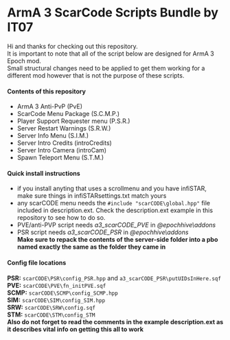 # ArmA 3 ScarCode Scripts Bundle by IT07
Hi and thanks for checking out this repository.<br />
It is important to note that all of the script below are designed for ArmA 3 Epoch mod.<br />
Small structural changes need to be applied to get them working for a different mod however that is not the purpose of these scripts.<br />

#### Contents of this repository
- ArmA 3 Anti-PvP (PvE) <br />
- ScarCode Menu Package (S.C.M.P.) <br />
- Player Support Requester menu (P.S.R.) <br />
- Server Restart Warnings (S.R.W.) <br />
- Server Info Menu (S.I.M.) <br />
- Server Intro Credits (introCredits) <br />
- Server Intro Camera (introCam) <br />
- Spawn Teleport Menu (S.T.M.)<br />

#### Quick install instructions
- if you install anyting that uses a scrollmenu and you have infiSTAR, make sure things in infiSTARsettings.txt match yours <br />
- any scarCODE menu needs the `#include "scarCODE\global.hpp"` file included in description.ext. Check the description.ext example in this repository to see how to do so.
- PVE/anti-PVP script needs *a3_scarCODE_PVE* in *@epochhive\addons* <br />
- PSR script needs *a3_scarCODE_PSR* in *@epochhive\addons* <br />
**Make sure to repack the contents of the server-side folder into a pbo named exactly the same as the folder they came in**

#### Config file locations
**PSR:** `scarCODE\PSR\config_PSR.hpp` and `a3_scarCODE_PSR\putUIDsInHere.sqf` <br />
**PVE:** `scarCODE\PVE\fn_initPVE.sqf` <br />
**SCMP:** `scarCODE\SCMP\config_SCMP.hpp` <br />
**SIM:** `scarCODE\SIM\config_SIM.hpp` <br />
**SRW:** `scarCODE\SRW\config.sqf` <br />
**STM:** `scarCODE\STM\config_STM` <br />
**Also do not forget to read the comments in the example description.ext as it describes vital info on getting this all to work**